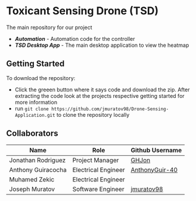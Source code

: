 # Toxicant Sensing Drone (TSD)

The main repository for our project

- ***Automation*** - Automation code for the controller
- ***TSD Desktop App*** - The main desktop application to view the heatmap

## Getting Started ##
To download the repository:
- Click the greeen button where it says code and download the zip. After extracting the code look at the projects respective getting started for more information
- run `git clone https://github.com/jmuratov98/Drone-Sensing-Application.git` to clone the repository locally

## Collaborators ##
| Name               | Role                 | Github Username |
|--------------------|----------------------|-----------------|
| Jonathan Rodriguez | Project Manager      | [GHJon](https://github.com/GHJon) |
| Anthony Guiracocha | Electrical Engineer  | [AnthonyGuir-40](https://github.com/AnthonyGuir-40)
| Muhamed Zekic      | Electrical Engineer  |
| Joseph Muratov     | Software Engineer    | [jmuratov98](https://github.com/jmuratov98)